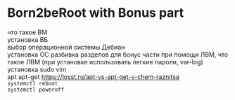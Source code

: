 # Born2beRoot with Bonus part  

что такое ВМ  
установка ВБ  
выбор операционной системы Дебиан  
установка ОС разбивка разделов для бонус части при помощи ЛВМ, что такое ЛВМ (при установке использовать легкие пароли, var-log)   
установка sudo vim    
apt apt-get https://losst.ru/apt-vs-apt-get-v-chem-raznitsa  
`systemctl reboot`  
`systemctl poweroff`  
